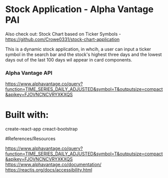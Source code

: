 # Stock Application - Alpha Vantage PAI

Also check out: Stock Chart based on Ticker Symbols -  https://github.com/Crowe0331/stock-chart-application

This is a dynamic stock application, in whcih, a user can input a ticker symbol in the search bar and the stock's highest three days and the lowest days out of the last 100 days wil appear in card components. 

### Alpha Vantage API

https://www.alphavantage.co/query?function=TIME_SERIES_DAILY_ADJUSTED&symbol=T&outputsize=compact&apikey=FJOVNCNCVRYXKXQS

# Built with:

create-react-app
creact-bootstrap

#References/Resources

https://www.alphavantage.co/query?function=TIME_SERIES_DAILY_ADJUSTED&symbol=T&outputsize=compact&apikey=FJOVNCNCVRYXKXQS
https://www.alphavantage.co/documentation/
https://reactjs.org/docs/accessibility.html


